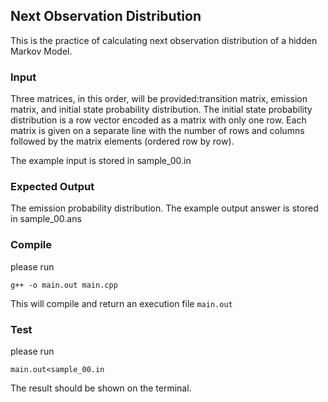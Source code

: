 ## Next Observation Distribution

This is the practice of calculating next observation distribution of a hidden Markov Model.

### Input
Three matrices, in this order, will be provided:transition matrix, emission matrix, and initial state probability distribution. The initial state probability distribution is a row vector encoded as a matrix with only one row. Each matrix is given on a separate line with the number of rows and columns followed by the matrix elements (ordered row by row). 

The example input is stored in sample_00.in

### Expected Output

The emission probability distribution.
The example output answer is stored in sample_00.ans

### Compile

please run 

```
g++ -o main.out main.cpp
```

This will compile and return an execution file `main.out`

### Test

please run

```
main.out<sample_00.in
```

The result should be shown on the terminal.
